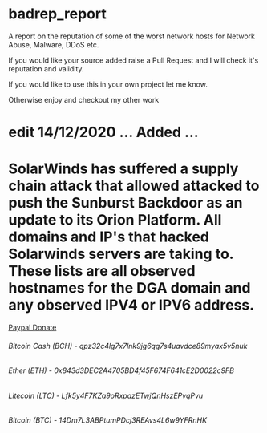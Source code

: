 # badrep_report
A report on the reputation of some of the worst network hosts for Network Abuse, Malware, DDoS etc.

If you would like your source added raise a Pull Request and I will check it's reputation and validity.

If you would like to use this in your own project let me know.

Otherwise enjoy and checkout my other work

# edit 14/12/2020 ... Added ...
# SolarWinds has suffered a supply chain attack that allowed attacked to push the Sunburst Backdoor as an update to its Orion Platform. All domains and IP's that hacked Solarwinds servers are taking to. These lists are all observed hostnames for the DGA domain and any observed IPV4 or IPV6 address.


[Paypal Donate](https://www.paypal.com/cgi-bin/webscr?cmd=_s-xclick&hosted_button_id=EV8XUGXX76UXQ&source=url)

###### Bitcoin Cash (BCH)  - 	  qpz32c4lg7x7lnk9jg6qg7s4uavdce89myax5v5nuk
###### Ether (ETH) - 				    0x843d3DEC2A4705BD4f45F674F641cE2D0022c9FB
###### Litecoin (LTC) - 			  Lfk5y4F7KZa9oRxpazETwjQnHszEPvqPvu
###### Bitcoin (BTC) - 			    14Dm7L3ABPtumPDcj3REAvs4L6w9YFRnHK

